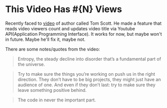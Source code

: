 # This Video Has #{N} Views

Recently faced to [video](https://www.youtube.com/watch?v=BxV14h0kFs0) of author called Tom Scott. He made a feature that reads video viewers count and updates video title via Youtube API(Application Programming Interface). It works for now, but maybe won't in future. Maybe he'll fix it, maybe not.

There are some notes/quotes from the video: 

> Entropy, the steady decline into disorder that’s a fundamental part of the universe.

> Try to make sure the things you’re working on push us in the right direction. They don’t have to be big projects, they might just have an audience of one. And even if they don’t last: try to make sure they leave something positive behind.

> The code in never the important part.
